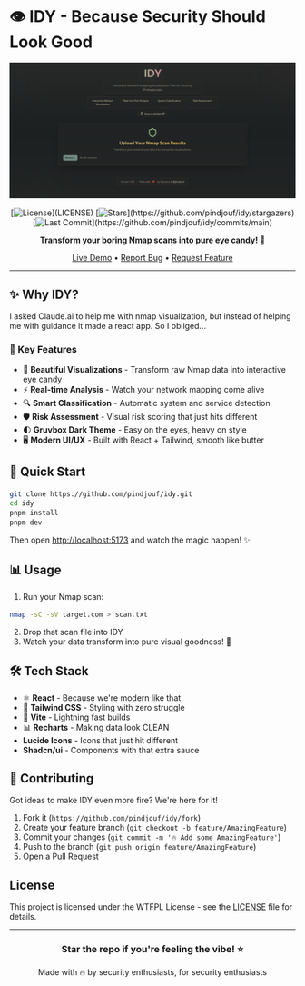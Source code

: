 # 👁️ IDY - Because Security Should Look Good 

<div align="center">

![IDY Banner](./public/preview.png)

[![License](https://img.shields.io/badge/license-WTFPL-blue.svg?style=for-the-badge&color=rgb(131,165,152))](LICENSE)
[![Stars](https://img.shields.io/github/stars/pindjouf/idy?style=for-the-badge&color=rgb(250,189,47))](https://github.com/pindjouf/idy/stargazers)
[![Last Commit](https://img.shields.io/github/last-commit/pindjouf/idy?style=for-the-badge&color=rgb(211,134,155))](https://github.com/pindjouf/idy/commits/main)

**Transform your boring Nmap scans into pure eye candy! 🍬**

[Live Demo](https://idy.pindjouf.xyz) • [Report Bug](https://github.com/pindjouf/idy/issues) • [Request Feature](https://github.com/pindjouf/idy/issues)

</div>

---

## ✨ Why IDY?

I asked Claude.ai to help me with nmap visualization, but instead of helping me with guidance it made a react app. So I obliged...

### 🎯 Key Features

- 🎨 **Beautiful Visualizations** - Transform raw Nmap data into interactive eye candy
- ⚡ **Real-time Analysis** - Watch your network mapping come alive
- 🔍 **Smart Classification** - Automatic system and service detection
- 🛡️ **Risk Assessment** - Visual risk scoring that just hits different
- 🌓 **Gruvbox Dark Theme** - Easy on the eyes, heavy on style
- 🖥️ **Modern UI/UX** - Built with React + Tailwind, smooth like butter

## 🚀 Quick Start

```bash
git clone https://github.com/pindjouf/idy.git
cd idy
pnpm install
pnpm dev
```

Then open [http://localhost:5173](http://localhost:5173) and watch the magic happen! ✨

## 📊 Usage

1. Run your Nmap scan:
```bash
nmap -sC -sV target.com > scan.txt
```

2. Drop that scan file into IDY
3. Watch your data transform into pure visual goodness! 🎨

## 🛠️ Tech Stack

- ⚛️ **React** - Because we're modern like that
- 🎨 **Tailwind CSS** - Styling with zero struggle
- 🎯 **Vite** - Lightning fast builds
- 📊 **Recharts** - Making data look CLEAN
- **Lucide Icons** - Icons that just hit different
- **Shadcn/ui** - Components with that extra sauce

## 🤝 Contributing

Got ideas to make IDY even more fire? We're here for it! 

1. Fork it (`https://github.com/pindjouf/idy/fork`)
2. Create your feature branch (`git checkout -b feature/AmazingFeature`)
3. Commit your changes (`git commit -m '🔥 Add some AmazingFeature'`)
4. Push to the branch (`git push origin feature/AmazingFeature`)
5. Open a Pull Request

## License

This project is licensed under the WTFPL License - see the [LICENSE](LICENSE) file for details.

---

<div align="center">

### Star the repo if you're feeling the vibe! ⭐

Made with 🔥 by security enthusiasts, for security enthusiasts

</div>

